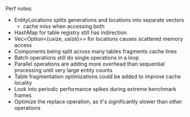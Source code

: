 Perf notes:
- EntityLocations splits generations and locations into separate vectors
  - cache miss when accessing both
- HashMap for table registry still has indirection
- Vec<Option<(usize, usize)>> for locations causes scattered memory access
- Components being split across many tables fragments cache lines
- Batch operations still do single operations in a loop
- Parallel operations are adding more overhead than sequential processing until very large entity counts
- Table fragmentation optimizations could be added to improve cache locality
- Look into periodic performance spikes during extreme benchmark frames
- Optimize the replace operation, as it's significantly slower than other operations
